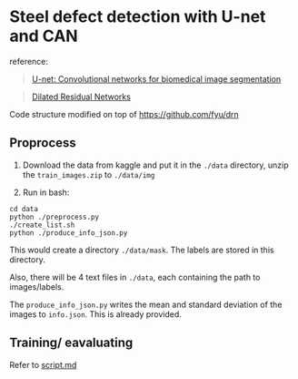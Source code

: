 # Steel defect detection with U-net and CAN

reference: 

> [U-net:   Convolutional  networks  for  biomedical  image  segmentation](https://arxiv.org/abs/1505.04597)

> [Dilated Residual Networks](https://arxiv.org/abs/1705.09914)

Code structure modified on top of https://github.com/fyu/drn

## Proprocess

1. Download the data from kaggle and put it in the `./data` directory, unzip the `train_images.zip` to `./data/img`

2. Run in bash:
```
cd data
python ./preprocess.py
./create_list.sh
python ./produce_info_json.py
```
This would create a directory `./data/mask`. The labels are stored in this directory.

Also, there will be 4 text files in `./data`, each containing the path to images/labels.

The `produce_info_json.py` writes the mean and standard deviation of the images to `info.json`. This is already provided.

## Training/ eavaluating
Refer to [script.md](https://github.com/cpwan/steel-defect-detection/blob/drn/script.md)


